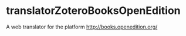 translatorZoteroBooksOpenEdition
================================

A  web translator for the platform http://books.openedition.org/
